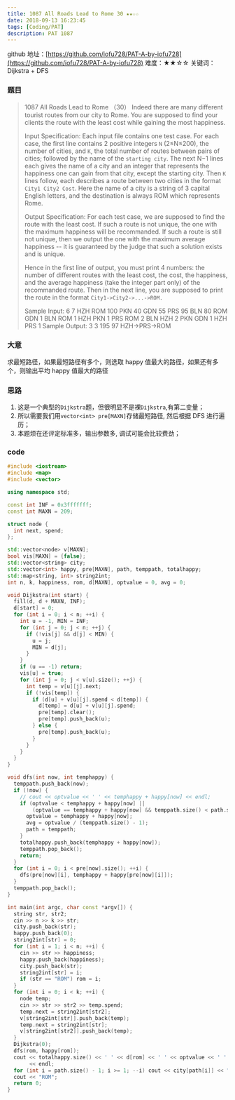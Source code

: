 ```yaml
---
title: 1087 All Roads Lead to Rome 30 ★★☆☆
date: 2018-09-13 16:23:45
tags: [Coding/PAT]
description: PAT 1087
---
```


github 地址：[https://github.com/iofu728/PAT-A-by-iofu728](https://github.com/iofu728/PAT-A-by-iofu728)
难度：★★☆☆
关键词：Dijkstra + DFS

### 题目

> 1087 All Roads Lead to Rome （30）
> Indeed there are many different tourist routes from our city to Rome. You are supposed to find your clients the route with the least cost while gaining the most happiness.
>
> Input Specification:
> Each input file contains one test case. For each case, the first line contains 2 positive integers `N` (2≤N≤200), the number of cities, and `K`, the total number of routes between pairs of cities; followed by the name of the `starting city`. The next N−1 lines each gives the name of a city and an integer that represents the happiness one can gain from that city, except the starting city. Then `K` lines follow, each describes a route between two cities in the format `City1 City2 Cost`. Here the name of a city is a string of 3 capital English letters, and the destination is always ROM which represents Rome.
>
> Output Specification:
> For each test case, we are supposed to find the route with the least cost. If such a route is not unique, the one with the maximum happiness will be recommanded. If such a route is still not unique, then we output the one with the maximum average happiness -- it is guaranteed by the judge that such a solution exists and is unique.
>
> Hence in the first line of output, you must print 4 numbers: the number of different routes with the least cost, the cost, the happiness, and the average happiness (take the integer part only) of the recommanded route. Then in the next line, you are supposed to print the route in the format `City1->City2->...->ROM.`
>
> Sample Input:
> 6 7 HZH
> ROM 100
> PKN 40
> GDN 55
> PRS 95
> BLN 80
> ROM GDN 1
> BLN ROM 1
> HZH PKN 1
> PRS ROM 2
> BLN HZH 2
> PKN GDN 1
> HZH PRS 1
> Sample Output:
> 3 3 195 97
> HZH->PRS->ROM

### 大意

求最短路径，如果最短路径有多个，则选取 happy 值最大的路径，如果还有多个，则输出平均 happy 值最大的路径

### 思路

1. 这是一个典型的`Dijkstra`题，但很明显不是裸`Dijkstra`,有第二变量；
2. 所以需要我们用`vector<int> pre[MAXN]`存储最短路径, 然后根据 DFS 进行遍历；
3. 本题烦在还评定标准多，输出参数多, 调试可能会比较费劲；

### code

```cpp
#include <iostream>
#include <map>
#include <vector>

using namespace std;

const int INF = 0x3fffffff;
const int MAXN = 209;

struct node {
  int next, spend;
};

std::vector<node> v[MAXN];
bool vis[MAXN] = {false};
std::vector<string> city;
std::vector<int> happy, pre[MAXN], path, temppath, totalhappy;
std::map<string, int> string2int;
int n, k, happiness, rom, d[MAXN], optvalue = 0, avg = 0;

void Dijkstra(int start) {
  fill(d, d + MAXN, INF);
  d[start] = 0;
  for (int i = 0; i < n; ++i) {
    int u = -1, MIN = INF;
    for (int j = 0; j < n; ++j) {
      if (!vis[j] && d[j] < MIN) {
        u = j;
        MIN = d[j];
      }
    }
    if (u == -1) return;
    vis[u] = true;
    for (int j = 0; j < v[u].size(); ++j) {
      int temp = v[u][j].next;
      if (!vis[temp]) {
        if (d[u] + v[u][j].spend < d[temp]) {
          d[temp] = d[u] + v[u][j].spend;
          pre[temp].clear();
          pre[temp].push_back(u);
        } else {
          pre[temp].push_back(u);
        }
      }
    }
  }
}

void dfs(int now, int temphappy) {
  temppath.push_back(now);
  if (!now) {
    // cout << optvalue << ' ' << temphappy + happy[now] << endl;
    if (optvalue < temphappy + happy[now] ||
        (optvalue == temphappy + happy[now] && temppath.size() < path.size())) {
      optvalue = temphappy + happy[now];
      avg = optvalue / (temppath.size() - 1);
      path = temppath;
    }
    totalhappy.push_back(temphappy + happy[now]);
    temppath.pop_back();
    return;
  }
  for (int i = 0; i < pre[now].size(); ++i) {
    dfs(pre[now][i], temphappy + happy[pre[now][i]]);
  }
  temppath.pop_back();
}

int main(int argc, char const *argv[]) {
  string str, str2;
  cin >> n >> k >> str;
  city.push_back(str);
  happy.push_back(0);
  string2int[str] = 0;
  for (int i = 1; i < n; ++i) {
    cin >> str >> happiness;
    happy.push_back(happiness);
    city.push_back(str);
    string2int[str] = i;
    if (str == "ROM") rom = i;
  }
  for (int i = 0; i < k; ++i) {
    node temp;
    cin >> str >> str2 >> temp.spend;
    temp.next = string2int[str2];
    v[string2int[str]].push_back(temp);
    temp.next = string2int[str];
    v[string2int[str2]].push_back(temp);
  }
  Dijkstra(0);
  dfs(rom, happy[rom]);
  cout << totalhappy.size() << ' ' << d[rom] << ' ' << optvalue << ' ' << avg
       << endl;
  for (int i = path.size() - 1; i >= 1; --i) cout << city[path[i]] << "->";
  cout << "ROM";
  return 0;
}
```
